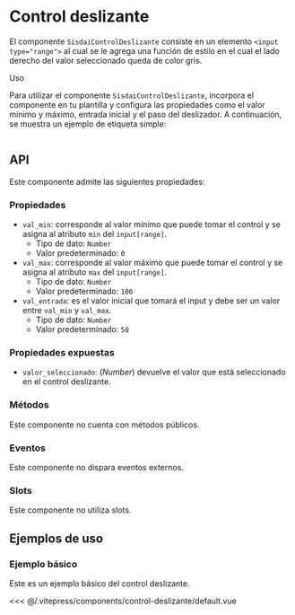 <script setup>
import EjemploDefault from "../../.vitepress/components/control-deslizante/default.vue";
</script>

# Control deslizante

El componente `SisdaiControlDeslizante` consiste en un elemento `<input type="range">` al cual se le agrega una función de estilo en el cual el lado derecho del valor seleccionado queda de color gris.

Uso

Para utilizar el componente `SisdaiControlDeslizante`, incorpora el componente en tu plantilla y configura las propiedades como el valor mínimo y máximo, entrada inicial y el paso del deslizador. A continuación, se muestra un ejemplo de etiqueta simple:

```html

```

<section id="api">

## API

Este componente admite las siguientes propiedades:

### Propiedades

- `val_min`: corresponde al valor mínimo que puede tomar el control y se asigna al atributo `min` del `input[range]`.
  - Tipo de dato: `Number`
  - Valor predeterminado: `0`
- `val_max`: corresponde al valor máximo que puede tomar el control y se asigna al atributo `max` del `input[range]`.
  - Tipo de dato: `Number`
  - Valor predeterminado: `100`
- `val_entrada`: es el valor inicial que tomará el input y debe ser un valor entre `val_min` y `val_max`.
  - Tipo de dato: `Number`
  - Valor predeterminado: `50`

### Propiedades expuestas

- `valor_seleccionado`: (_Number_) devuelve el valor que está seleccionado en el control deslizante.

### Métodos

Este componente no cuenta con métodos públicos.

### Eventos

Este componente no dispara eventos externos.

### Slots

Este componente no utiliza slots.

</section>

<section id="ejemplos">

## Ejemplos de uso

### Ejemplo básico

Este es un ejemplo básico del control deslizante.

<!-- <utils-ejemplo-doc ruta="control-deslizante/default.vue"/> -->
<EjemploDefault />
<<< @/.vitepress/components/control-deslizante/default.vue

</section>
